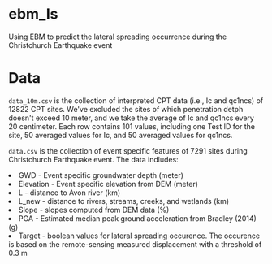 # ebm_ls
Using EBM to predict the lateral spreading occurrence during the Christchurch Earthquake event

# Data
`data_10m.csv` is the collection of interpreted CPT data (i.e., Ic and qc1ncs) of 12822 CPT sites. We've excluded the sites of which penetration detph doesn't exceed 10 meter, and we take the average of Ic and qc1ncs every 20 centimeter. Each row contains 101 values, including one Test ID for the site, 50 averaged values for Ic, and 50 averaged values for qc1ncs.

`data.csv` is the collection of event specific features of 7291 sites during Christchurch Earthquake event. 
The data indludes: 
<li>GWD - Event specific groundwater depth (meter)
<li>Elevation - Event specific elevation from DEM (meter)
<li>L - distance to Avon river (km)
<li>L_new - distance to rivers, streams, creeks, and wetlands (km)
<li>Slope - slopes computed from DEM data (%)
<li>PGA - Estimated median peak ground acceleration from Bradley (2014) (g)
<li>Target - boolean values for lateral spreading occurence. The occurence is based on the remote-sensing measured displacement with a threshold of 0.3 m
